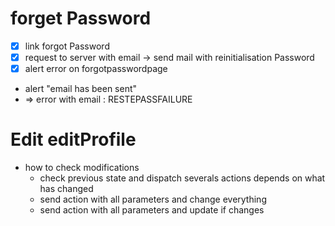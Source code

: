 # forget Password
* [x] link forgot Password
*  [x] request to server with email -> send mail with reinitialisation Password
*  [x] alert error on forgotpasswordpage
*  alert "email has been sent"
* => error with email : RESTEPASSFAILURE


# Edit editProfile
* how to check modifications
  * check previous state and dispatch severals actions depends on what has changed
  * send action with all parameters and change everything
  * send action with all parameters and update if changes
  
